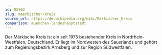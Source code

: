 ```yaml
---
id: 05962
slug: maerkischer-kreis
source_url: https://de.wikipedia.org/wiki/Märkischer_Kreis
comparison: muenchen-landeshauptstadt
---
```


Der Märkische Kreis ist ein seit 1975 bestehender Kreis in Nordrhein-Westfalen, Deutschland. Er liegt im Nordwesten des Sauerlands und gehört zum Regierungsbezirk Arnsberg und zur Region Südwestfalen.
